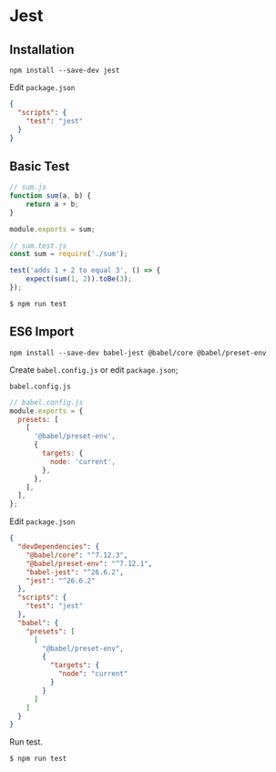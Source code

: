 # Jest

## Installation

```
npm install --save-dev jest
```

Edit `package.json`

```json
{
  "scripts": {
    "test": "jest"
  }
}
```

## Basic Test

```javascript
// sum.js
function sum(a, b) {
    return a + b;
}

module.exports = sum;
```

```javascript
// sum.test.js
const sum = require('./sum');

test('adds 1 + 2 to equal 3', () => {
    expect(sum(1, 2)).toBe(3);
});
```

```
$ npm run test
```

## ES6 Import

```
npm install --save-dev babel-jest @babel/core @babel/preset-env
```

Create `babel.config.js` or edit `package.json`;

`babel.config.js`

```javascript
// babel.config.js
module.exports = {
  presets: [
    [
      '@babel/preset-env',
      {
        targets: {
          node: 'current',
        },
      },
    ],
  ],
};
```

Edit `package.json`

```json
{
  "devDependencies": {
    "@babel/core": "^7.12.3",
    "@babel/preset-env": "^7.12.1",
    "babel-jest": "^26.6.2",
    "jest": "^26.6.2"
  },
  "scripts": {
    "test": "jest"
  },
  "babel": {
    "presets": [
      [
        "@babel/preset-env",
        {
          "targets": {
            "node": "current"
          }
        }
      ]
    ]
  }
}
```

Run test.

```
$ npm run test
```
